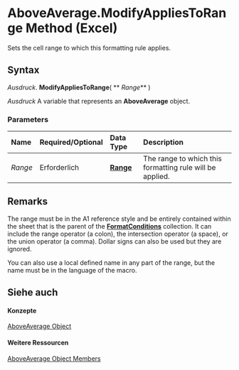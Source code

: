 
# AboveAverage.ModifyAppliesToRange Method (Excel)

Sets the cell range to which this formatting rule applies.


## Syntax

 _Ausdruck_. **ModifyAppliesToRange**( ** _Range_** )

 _Ausdruck_ A variable that represents an **AboveAverage** object.


### Parameters



|**Name**|**Required/Optional**|**Data Type**|**Description**|
|:-----|:-----|:-----|:-----|
| _Range_|Erforderlich|**[Range](b8207778-0dcc-4570-1234-f130532cc8cd.md)**|The range to which this formatting rule will be applied.|

## Remarks

The range must be in the A1 reference style and be entirely contained within the sheet that is the parent of the  **[FormatConditions](2486d4b4-605c-76d8-132a-694c0c600a81.md)** collection. It can include the range operator (a colon), the intersection operator (a space), or the union operator (a comma). Dollar signs can also be used but they are ignored.

You can also use a local defined name in any part of the range, but the name must be in the language of the macro.


## Siehe auch


#### Konzepte


[AboveAverage Object](dd4ea82f-7986-5d6f-2b0e-fe0ca38226e2.md)
#### Weitere Ressourcen


[AboveAverage Object Members](http://msdn.microsoft.com/library/85828a41-ce2a-4979-8918-3adaed2f5661%28Office.15%29.aspx)